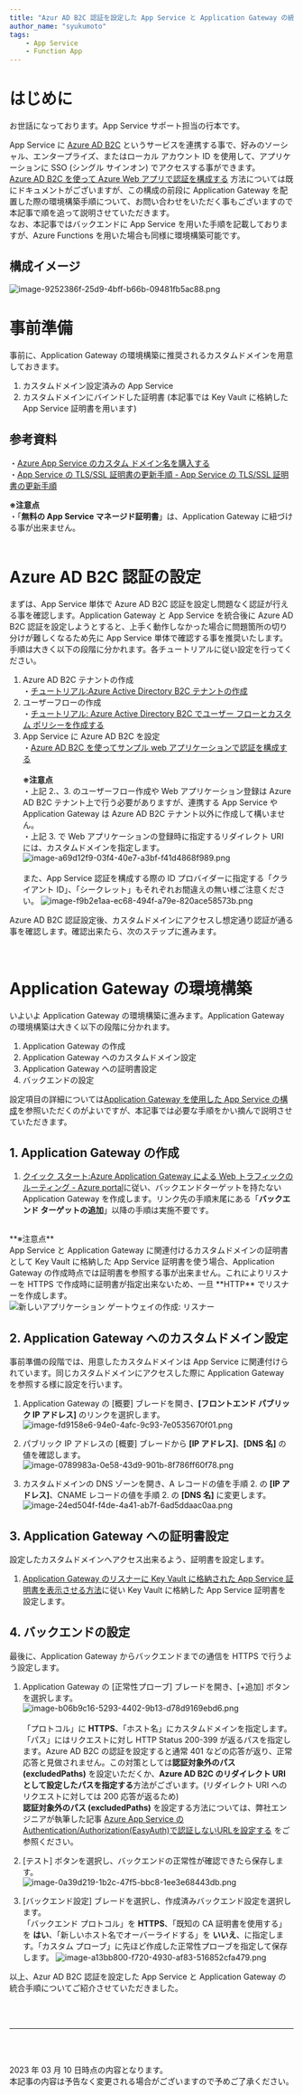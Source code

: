 ```yaml
---
title: "Azur AD B2C 認証を設定した App Service と Application Gateway の統合"
author_name: "syukumoto"
tags:
    - App Service
    - Function App
---
```


# はじめに
お世話になっております。App Service サポート担当の行本です。

App Service に [Azure AD B2C](https://learn.microsoft.com/ja-jp/azure/active-directory-b2c/overview) というサービスを連携する事で、好みのソーシャル、エンタープライズ、またはローカル アカウント ID を使用して、アプリケーションに SSO (シングル サインオン) でアクセスする事ができます。<br>
[Azure AD B2C を使って Azure Web アプリで認証を構成する](https://learn.microsoft.com/ja-jp/azure/active-directory-b2c/configure-authentication-in-azure-web-app) 方法については既にドキュメントがございますが、この構成の前段に Application Gateway を配置した際の環境構築手順について、お問い合わせをいただく事もございますので本記事で順を追って説明させていただきます。
<br>
なお、本記事ではバックエンドに App Service を用いた手順を記載しておりますが、Azure Functions を用いた場合も同様に環境構築可能です。

## 構成イメージ
![image-9252386f-25d9-4bff-b66b-09481fb5ac88.png]({{site.baseurl}}/media/2023/03/image-9252386f-25d9-4bff-b66b-09481fb5ac88.png)


# 事前準備
事前に、Application Gateway の環境構築に推奨されるカスタムドメインを用意しておきます。
1. カスタムドメイン設定済みの App Service
2. カスタムドメインにバインドした証明書 (本記事では Key Vault に格納した App Service 証明書を用います)

## 参考資料
・[Azure App Service のカスタム ドメイン名を購入する](https://learn.microsoft.com/ja-jp/azure/app-service/manage-custom-dns-buy-domain)<br>
・[App Service の TLS/SSL 証明書の更新手順 - App Service の TLS/SSL 証明書の更新手順](https://jpazpaas.github.io/blog/2023/03/10/AppService-How-to-bind-AppService-Certificate-with-NewUI.html#app-service-%E8%A8%BC%E6%98%8E%E6%9B%B8%E3%81%AE%E3%83%90%E3%82%A4%E3%83%B3%E3%83%89%E6%89%8B%E9%A0%86)

**※注意点**<br>
・「**無料の App Service マネージド証明書**」は、Application Gateway に紐づける事が出来ません。<br>
<br>

# Azure AD B2C 認証の設定
まずは、App Service 単体で Azure AD B2C 認証を設定し問題なく認証が行える事を確認します。Application Gateway と App Service を統合後に Azure AD B2C 認証を設定しようとすると、上手く動作しなかった場合に問題箇所の切り分けが難しくなるため先に App Service 単体で確認する事を推奨いたします。<br>
手順は大きく以下の段階に分かれます。各チュートリアルに従い設定を行ってください。<br>

1. Azure AD B2C テナントの作成<br>
・[チュートリアル:Azure Active Directory B2C テナントの作成](https://learn.microsoft.com/ja-jp/azure/active-directory-b2c/tutorial-create-tenant)<br>
2. ユーザーフローの作成<br>
・[チュートリアル: Azure Active Directory B2C でユーザー フローとカスタム ポリシーを作成する](https://learn.microsoft.com/ja-jp/azure/active-directory-b2c/tutorial-create-user-flows?pivots=b2c-user-flow)
3. App Service に Azure AD B2C を設定<br>
・[Azure AD B2C を使ってサンプル web アプリケーションで認証を構成する](https://learn.microsoft.com/ja-jp/azure/active-directory-b2c/configure-authentication-sample-web-app?tabs=visual-studio)<br><br>
**※注意点**<br>
・上記 2.、3. のユーザーフロー作成や Web アプリケーション登録は Azure AD B2C テナント上で行う必要がありますが、連携する App Service や Application Gateway は Azure AD B2C テナント以外に作成して構いません。<br>
・上記 3. で Web アプリケーションの登録時に指定するリダイレクト URI には、カスタムドメインを指定します。<br>
![image-a69d12f9-03f4-40e7-a3bf-f41d4868f989.png]({{site.baseurl}}/media/2023/03/image-a69d12f9-03f4-40e7-a3bf-f41d4868f989.png)<br><br>
また、App Service 認証を構成する際の ID プロバイダーに指定する「クライアント ID」、「シークレット」もそれぞれお間違えの無い様ご注意ください。
![image-f9b2e1aa-ec68-494f-a79e-820ace58573b.png]({{site.baseurl}}/media/2023/03/image-f9b2e1aa-ec68-494f-a79e-820ace58573b.png)

Azure AD B2C 認証設定後、カスタムドメインにアクセスし想定通り認証が通る事を確認します。確認出来たら、次のステップに進みます。

<br>

# Application Gateway の環境構築
いよいよ Application Gateway の環境構築に進みます。Application Gateway の環境構築は大きく以下の段階に分かれます。

1. Application Gateway の作成
2. Application Gateway へのカスタムドメイン設定
3. Application Gateway への証明書設定
4. バックエンドの設定

設定項目の詳細については[Application Gateway を使用した App Service の構成](https://learn.microsoft.com/ja-jp/azure/application-gateway/configure-web-app?tabs=customdomain%2Cazure-portal)を参照いただくのがよいですが、本記事では必要な手順をかい摘んで説明させていただきます。

## 1. Application Gateway の作成
1. [クイック スタート:Azure Application Gateway による Web トラフィックのルーティング - Azure portal](https://learn.microsoft.com/ja-jp/azure/application-gateway/quick-create-portal)に従い、バックエンドターゲットを持たない Application Gateway を作成します。リンク先の手順末尾にある「**バックエンド ターゲットの追加**」以降の手順は実施不要です。<br>
<br>
**※注意点**<br>
App Service と Application Gateway に関連付けるカスタムドメインの証明書として Key Vault に格納した App Service 証明書を使う場合、Application Gateway の作成時点では証明書を参照する事が出来ません。これによりリスナーを HTTPS で作成時に証明書が指定出来ないため、一旦 **HTTP** でリスナーを作成します。<br>
<IMG  src="https://learn.microsoft.com/ja-jp/azure/application-gateway/media/application-gateway-create-gateway-portal/application-gateway-create-rule-listener.png"  alt="新しいアプリケーション ゲートウェイの作成: リスナー"/>

## 2. Application Gateway へのカスタムドメイン設定
事前準備の段階では、用意したカスタムドメインは App Service に関連付けられています。同じカスタムドメインにアクセスした際に Application Gateway を参照する様に設定を行います。<br>
1. Application Gateway の [概要] ブレードを開き、**[フロントエンド パブリック IP アドレス]** のリンクを選択します。
![image-fd9158e6-94e0-4afc-9c93-7e0535670f01.png]({{site.baseurl}}/media/2023/03/image-fd9158e6-94e0-4afc-9c93-7e0535670f01.png)

2. パブリック IP アドレスの [概要] ブレードから **[IP アドレス]**、**[DNS 名]** の値を確認します。
![image-0789983a-0e58-43d9-901b-8f786ff60f78.png]({{site.baseurl}}/media/2023/03/image-0789983a-0e58-43d9-901b-8f786ff60f78.png)
3. カスタムドメインの DNS ゾーンを開き、A レコードの値を手順 2. の **[IP アドレス]**、CNAME レコードの値を手順 2. の **[DNS 名]** に変更します。
![image-24ed504f-f4de-4a41-ab7f-6ad5ddaac0aa.png]({{site.baseurl}}/media/2023/03/image-24ed504f-f4de-4a41-ab7f-6ad5ddaac0aa.png)

## 3. Application Gateway への証明書設定
設定したカスタムドメインへアクセス出来るよう、証明書を設定します。
1. [Application Gateway のリスナーに Key Vault に格納された App Service 証明書を表示させる方法](https://jpazpaas.github.io/blog/2022/09/16/How-to-import-ASC-to-AppGW.html)に従い Key Vault に格納した App Service 証明書を設定します。<br>

## 4. バックエンドの設定
最後に、Application Gateway からバックエンドまでの通信を HTTPS で行うよう設定します。
1. Application Gateway の [正常性プローブ] ブレードを開き、[+追加] ボタンを選択します。
![image-b06b9c16-5293-4402-9b13-d78d9169ebd6.png]({{site.baseurl}}/media/2023/03/image-b06b9c16-5293-4402-9b13-d78d9169ebd6.png)
<br><br>
「プロトコル」に **HTTPS**、「ホスト名」にカスタムドメインを指定します。<br>
「パス」にはリクエストに対し HTTP Status 200-399 が返るパスを指定します。Azure AD B2C の認証を設定すると通常 401 などの応答が返り、正常応答と見做されません。この対策としては**認証対象外のパス (excludedPaths)** を設定いただくか、**Azure AD B2C のリダイレクト URI として設定したパスを指定する**方法がございます。(リダイレクト URI へのリクエストに対しては 200 応答が返るため)<br>
**認証対象外のパス (excludedPaths)** を設定する方法については、弊社エンジニアが執筆した記事 [Azure App Service の Authentication/Authorization(EasyAuth)で認証しないURLを設定する](https://qiita.com/takashiuesaka/items/57db6c1600240408cd03) をご参照ください。<br>

2. [テスト] ボタンを選択し、バックエンドの正常性が確認できたら保存します。<br>
![image-0a39d219-1b2c-47f5-bbc8-1ee3e68443db.png]({{site.baseurl}}/media/2023/03/image-0a39d219-1b2c-47f5-bbc8-1ee3e68443db.png)
3. [バックエンド設定] ブレードを選択し、作成済みバックエンド設定を選択します。<br>
「バックエンド プロトコル」を **HTTPS**、「既知の CA 証明書を使用する」を **はい**、「新しいホスト名でオーバーライドする」を **いいえ**、に指定します。「カスタム プローブ」に先ほど作成した正常性プローブを指定して保存します。
![image-a13bb800-f720-4930-af83-516852cfa479.png]({{site.baseurl}}/media/2023/03/image-a13bb800-f720-4930-af83-516852cfa479.png)

以上、Azur AD B2C 認証を設定した App Service と Application Gateway の統合手順についてご紹介させていただきました。



<br>
<br>

---

<br>
<br>

2023 年 03 月 10 日時点の内容となります。<br>
本記事の内容は予告なく変更される場合がございますので予めご了承ください。

<br>
<br>